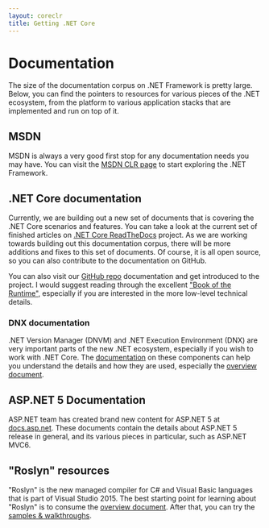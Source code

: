 ```yaml
---
layout: coreclr
title: Getting .NET Core
---
```

# Documentation
The size of the documentation corpus on .NET Framework is pretty large. Below, you can find the pointers to resources for various pieces of the .NET ecosystem, from the platform to various application stacks that are implemented and run on top of it.

## MSDN
MSDN is always a very good first stop for any documentation needs you may have. You can visit the [MSDN CLR page](http://msdn.microsoft.com/library/8bs2ecf4.aspx) to start exploring the .NET Framework.

## .NET Core documentation
Currently, we are building out a new set of documents that is covering the .NET Core scenarios and features. You can take a look at the current set of finished articles on [.NET Core ReadTheDocs](http://dotnet.readthedocs.org/en/latest/) project. As we are working towards building out this documentation corpus, there will be more additions and fixes to this set of documents. Of course, it is all open source, so you can also contribute to the documentation on GitHub.

You can also visit our [GitHub repo](https://github.com/dotnet/coreclr/tree/master/Documentation) documentation and get introduced to the project. I would suggest reading through the excellent ["Book of the Runtime"](https://github.com/dotnet/coreclr/blob/master/Documentation/botr/botr-faq.md), especially if you are interested in the more low-level technical details.

### DNX documentation
.NET Version Manager (DNVM) and .NET Execution Environment (DNX) are very important parts of the new .NET ecosystem, especially if you wish to work with .NET Core. The [documentation](http://dotnet.readthedocs.org/en/latest/dnx/index.html) on these components can help you understand the details and how they are used, especially the [overview document](http://dotnet.readthedocs.org/en/latest/dnx/overview.html).

## ASP.NET 5 Documentation
ASP.NET team has created brand new content for ASP.NET 5 at [docs.asp.net](http://docs.asp.net). These documents contain the details about ASP.NET 5 release in general, and its various pieces in particular, such as ASP.NET MVC6.

## "Roslyn" resources
"Roslyn" is the new managed compiler for C# and Visual Basic languages that is part of Visual Studio 2015. The best starting point for learning about "Roslyn" is to consume the [overview document](http://dotnet.readthedocs.org/en/latest/roslyn/roslyn-overview.html). After that, you can try the [samples & walkthroughs](https://github.com/dotnet/roslyn/wiki/Samples-and-Walkthroughs).
